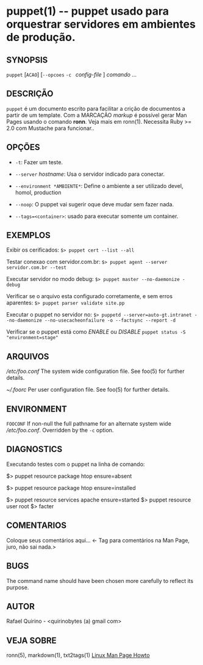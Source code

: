 puppet(1) -- puppet usado para orquestrar servidores em ambientes de produção.
===============================================

SYNOPSIS
--------

`puppet` [`ACAO`] [`--opcoes` `-c ` *config-file* ] *comando* ...

DESCRIÇÃO
---------

`puppet` é um documento escrito para facilitar a crição de documentos a partir de um template.
Com a MARCAÇÃO *markup* é possível gerar Man Pages usando o comando **ronn**. Veja mais em ronn(1).
Necessita Ruby >= 2.0 com Mustache para funcionar..

OPÇÕES
------

* `-t`:
  Fazer um teste.

* `--server` *hostname*:
  Usa o servidor indicado para conectar.

* `--environment *AMBIENTE*`:
  Define o ambiente a ser utilizado devel, homol, production

* `--noop`: O puppet vai sugerir oque deve mudar sem fazer nada.

* `--tags=<container>`: usado para executar somente um container.


EXEMPLOS
--------

Exibir os cerificados:
   `$> puppet cert --list --all`

Testar conexao com servidor.com.br:
   `$> puppet agent --server servidor.com.br --test`

Executar servidor no modo debug:
   `$> puppet master --no-daemonize -debug`

Verificar se o arquivo esta configurado corretamente, e sem erros aparentes:
   `$> puppet parser validate site.pp`

Executar o puppet no servidor no:
   `$> puppetd --server=auto-gt.intranet --no-daemonize --no-usecacheonfailure -o --factsync --report -d`

Verificar se o puppet está como *ENABLE* ou *DISABLE*
	`puppet status -S "environment=stage"`


ARQUIVOS
--------


*/etc/foo.conf*
  The system wide configuration file. See foo(5) for further details.

*~/.foorc*
  Per user configuration file. See foo(5) for further details.

ENVIRONMENT
-----------

`FOOCONF`
  If non-null the full pathname for an alternate system wide */etc/foo.conf*.
  Overridden by the `-c` option.

DIAGNOSTICS
-----------

Executando testes com o puppet na linha de comando:

$> puppet resource package htop ensure=absent

$> puppet resource package htop ensure=installed

$> puppet resource services apache ensure=started
$> puppet resource user root
$> facter 


COMENTARIOS
-----------

Coloque seus comentários aqui...
<- Tag para comentários na Man Page, juro, não sai nada.>

BUGS
----

The command name should have been chosen more carefully to reflect its
purpose.

AUTOR
-----

Rafael Quirino - <quirinobytes (a) gmail com>

VEJA SOBRE
----------

ronn(5), markdown(1), txt2tags(1) [Linux Man Page Howto](
http://www.schweikhardt.net/man_page_howto.html)
